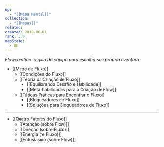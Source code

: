 ```yaml
---
up:
  - "[[Mapa Mental]]"
collection:
  - "[[Mapas]]"
related: 
created: 2018-06-01
rank: 3.9
mapState:
  - 🟩
---
```

 *Flowcreation: o guia de campo para escolha sua própria aventura*

- [[Mapa de Fluxo]]
	- [[Condições do Fluxo]]
	- [[Teoria da Criação de Fluxo]]
		- [[Equilibrando Desafio e Habilidade]]
		- [[Meta-habilidades para a Criação de Flow]]
	- [[Táticas Práticas para Encontrar o Fluxo]]
		- [[Bloqueadores de Fluxo]]
		- [[Soluções para Bloqueadores de Fluxo]]	

---
- [[Quatro Fatores do Fluxo]]
	- [[Atenção (sobre Flow)]]
	- [[Direção (sobre Fluxo)]]
	- [[Energia (re Fluxo)]]
	- [[Entusiasmo (sobre Flow)]]